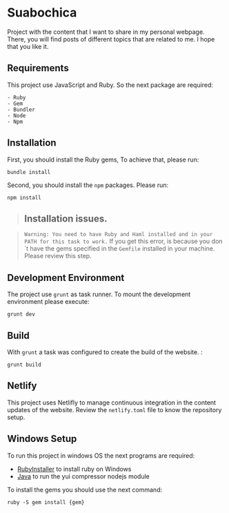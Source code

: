 # Suabochica

Project with the content that I want to share in my personal webpage. There, you will find posts of different topics that are related to me. I hope that you like it.

## Requirements

This project use JavaScript and Ruby. So the next package are required:

    - Ruby
    - Gem
    - Bundler
    - Node
    - Npm

## Installation

First, you should install the Ruby gems, To achieve that, please run:

    bundle install

Second, you should install the `npm` packages. Please run:

    npm install

> ## Installation issues.

> `Warning: You need to have Ruby and Haml installed and in your PATH for this task to work.`
> If you get this error, is because you don´t have the gems specified in the `Gemfile` installed in your machine. Please review this step.

## Development Environment

The project use `grunt` as task runner. To mount the development environment please execute:

    grunt dev

## Build

With `grunt` a task was configured to create the build of the website. :

    grunt build

## Netlify

This project uses Netlifly to manage continuous integration in the content updates of the website. Review the `netlify.toml` file to know the repository setup.

## Windows Setup

To run this project in windows OS the next programs are required:
- [RubyInstaller](https://rubyinstaller.org/downloads/) to install ruby on Windows
- [Java](https://www.java.com/en/download/manual.jsp) to run the yui compressor nodejs module

To install the gems you should use the next command:

    ruby -S gem install {gem}